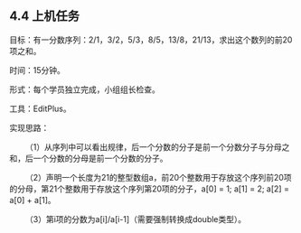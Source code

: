## 4.4  上机任务

目标：有一分数序列：2/1，3/2，5/3，8/5，13/8，21/13，求出这个数列的前20项之和。

时间：15分钟。

形式：每个学员独立完成，小组组长检查。

工具：EditPlus。

实现思路：

&emsp;&emsp;（1）从序列中可以看出规律，后一个分数的分子是前一个分数分子与分母之和，后一个分数的分母是前一个分数的分子。

&emsp;&emsp;（2）声明一个长度为21的整型数组a，前20个整数用于存放这个序列前20项的分母，第21个整数用于存放这个序列第20项的分子，a[0] = 1; a[1] = 2; a[2] = a[0] + a[1]。

&emsp;&emsp;（3）第i项的分数为a[i]/a[i-1]（需要强制转换成double类型）。
